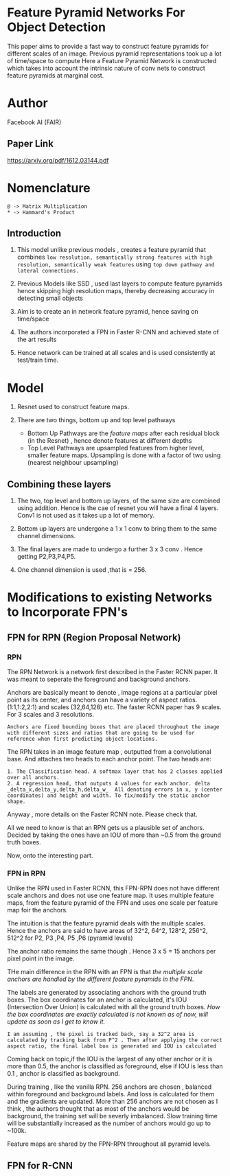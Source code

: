# Feature Pyramid Networks For Object Detection

This paper aims to provide a fast way to construct feature pyramids for different scales of an image. Previous pyramid representations took up a lot of time/space to compute
Here a Feature Pyramid Network is constructed which takes into account the intrinsic nature of conv nets to construct feature pyramids at marginal cost.


# Author 
Facebook AI (FAIR) 

## Paper Link
https://arxiv.org/pdf/1612.03144.pdf

# Nomenclature

```
@ -> Matrix Multiplication
* -> Hammard's Product
```

## Introduction

1. This model unlike previous models , creates a feature pyramid that combines ```low resolution, semantically strong features with
high resolution, semantically weak features``` using ```top down pathway and lateral connections.```

2. Previous Models like SSD , used last layers to compute feature pyramids hence skipping high resolution maps, thereby decreasing accuracy in detecting small objects

3. Aim is to create an in network feature pyramid, hence saving on time/space

4. The authors incorporated a FPN in Faster R-CNN and achieved state of the art results

5. Hence network can be trained at all scales and is used consistently at test/train time.

# Model

1. Resnet used to construct feature maps.

2. There are two things, bottom up and top level pathways
    * Bottom Up Pathways are the *feature maps* after each residual block (in the Resnet) , hence denote features at different depths
    * Top Level Pathways are upsampled features from higher level, smaller feature maps. Upsampling is done with a factor of two using (nearest neighbour upsampling)

## Combining these layers

1. The two, top level and bottom up layers, of the same size are combined using addition. Hence is the cae of resnet you will have a final 4 layers. Conv1 is not used as it takes up a lot of memory.

2. Bottom up layers are undergone a 1 x 1 conv to bring them to the same channel dimensions.

3. The final layers are made to undergo a further 3 x 3 conv . Hence getting P2,P3,P4,P5.

4. One channel dimension is used ,that is = 256.

# Modifications to existing Networks to Incorporate FPN's

## FPN for RPN (Region Proposal Network)

### RPN

The RPN Network is a network first described in the Faster RCNN paper. It was meant to seperate the foreground and background anchors. 

Anchors are basically meant to denote , image regions at a particular pixel point as its center, and anchors can have a variety of aspect ratios. (1:1,1:2,2:1) and scales (32,64,128) etc. The faster RCNN paper has 9 scales. For 3 scales and 3 resolutions.
```
Anchors are fixed bounding boxes that are placed throughout the image with different sizes and ratios that are going to be used for reference when first predicting object locations.
```
The RPN takes in an image feature map , outputted from a convolutional base. And attaches two heads to each anchor point. The two heads are:

```
1. The Classification head. A softmax layer that has 2 classes applied over all anchors.
2. A regression head, that outputs 4 values for each anchor. delta _delta_x,delta_y,delta_h,delta_w_  All denoting errors in x, y (center coordinates) and height and width. To fix/modify the static anchor shape.
```

Anyway , more details on the Faster RCNN note. Please check that. 

All we need to know is that an RPN gets us a plausible set of anchors. Decided by taking the ones have an IOU of more than ~0.5 from the ground truth boxes.

Now, onto the interesting part.

### FPN in RPN

Unlike the RPN used in Faster RCNN, this FPN-RPN does not have different scale anchors and does not use one feature map. 
It uses multiple feature maps, from the feature pyramid of the FPN and uses one scale per feature map foir the anchors.

The intuition is that the feature pyramid deals with the multiple scales. 
Hence the anchors are said to have areas of 32^2, 64^2, 128^2, 256^2, 512^2 for P2, P3 ,P4, P5 ,P6 (pyramid levels)

The anchor ratio remains the same though . Hence 3 x 5 = 15 anchors per pixel point in the image.

THe main difference in the RPN with an FPN is that *the multiple scale anchors are handled by the different feature pyramids in the FPN*. 


The labels are generated by associating anchors with the ground truth boxes. The box coordinates for an anchor is calculated, it's IOU (Intersection Over Union) is calculated with all the ground truth boxes. _How the box coordinates are exactly calculated is not known as of now, will update as soon as I get to know it._ 

```
I am assuming , the pixel is tracked back, say a 32^2 area is calculated by tracking back from P^2 . Then after applying the correct aspect ratio, the final label box is generated and IOU is calculated
```

Coming back on topic,if the IOU is the largest of any other anchor or it is more than 0.5, the anchor is classified as foreground, else if IOU is less than 0.1 , anchor is classified as background.

During training , like the vanilla RPN. 256 anchors are chosen , balanced within foreground and background labels. And loss is calculated for them and the gradients are updated. More than 256 anchors are not chosen as I think , the authors thought that as most of the anchors would be background, the training set will be severly imbalanced. Slow training time will be substantially increased as the number of anchors would go up to ~100k.


Feature maps are shared by the FPN-RPN throughout all pyramid levels.

## FPN for R-CNN


